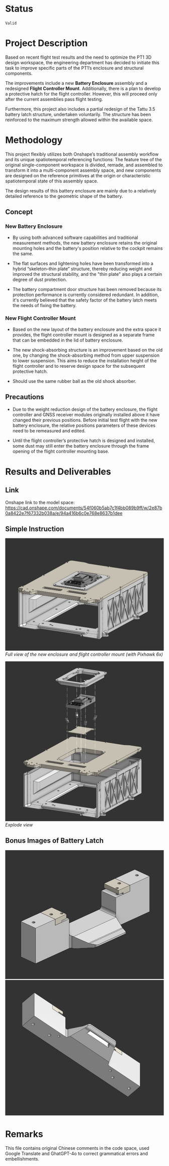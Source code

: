 [Chinese language comparison included 包含汉语对照]: #
# Status 
[状态]: #

`Valid`

[有效]: #

# Project Description 
[介绍]: #

Based on recent flight test results and the need to optimize the PT1 3D design workspace, the engineering department has decided to initiate this task to improve specific parts of the PT1’s enclosure and structural components.

[基于近期的试飞结果和对pt1三维设计工作空间的优化需求，工程部门决定设立此任务，对pt1的部分外壳和结构做出改进。]: #

The improvements include a new **Battery Enclosure** assembly and a redesigned **Flight Controller Mount**. Additionally, there is a plan to develop a protective hatch for the flight controller. However, this will proceed only after the current assemblies pass flight testing.

[改进的部分包括新的Battery enclosure的组装件和新的飞行控制器安装座。另有新计划为飞行控制器设计保护舱盖，但此新计划预计将在本次组装件试飞成功后再继续进行。]: #

Furthermore, this project also includes a partial redesign of the Tattu 3.5 battery latch structure, undertaken voluntarily. The structure has been reinforced to the maximum strength allowed within the available space.

[另外，本次项目还附加了对Tattu 3.5电池卡扣的局部重新设计，这是基于志愿的。其结构强度已强化至可用空间所允许的尽可能高的水平]: #


# Methodology 
[方法]: #

This project flexibly utilizes both Onshape’s traditional assembly workflow and its unique spatiotemporal referencing functions: The feature tree of the original single-component workspace is divided, remade, and assembled to transform it into a multi-component assembly space, and new components are designed on the reference primitives at the origin or characteristic spatiotemporal state of this assembly space.

[本项目灵活利用了Onshape的传统装配和其特有的时空关联功能：将原有单个部件工作空间的特征树划分、重制、装配后，转变为了多部件装配空间，并在此装配空间的原点或特点时空状态下的参考图元上设计新的部件。]: #

The design results of this battery enclosure are mainly due to a relatively detailed reference to the geometric shape of the battery.

[本次battery enclosure的设计成果，主要是由于对电池的几何外形做了较为详尽的参照而得到的。]: #

## Concept
[概念]: #

### New Battery Enclosure
[新电池仓]: #

- By using both advanced software capabilities and traditional measurement methods, the new battery enclosure retains the original mounting holes and the battery's position relative to the cockpit remains the same.

[- 由于同时使用了先进的软件功能和传统的测量方法，新的battery enclosure得以保留了原有的机身安装孔位，且电池相对于机身的位置关系也维持了原样。]: #

- The flat surfaces and lightening holes have been transformed into a hybrid “skeleton–thin plate” structure, thereby reducing weight and improved the structural stability, and the "thin plate" also plays a certain degree of dust protection.

[- 将匀质平面和减轻孔转化成了对角线布局的“骨骼-薄板”混合体，从而减轻了重量并增加了结构稳定性，而“薄板”也起到了一定程度的防尘效果。]: #

- The battery compartment door structure has been removed because its protection performance is currently considered redundant. In addition, it's currently believed that the safety factor of the battery latch meets the needs of fixing the battery.

[- 取消了电池仓舱门结构，因为目前认为其防护性能冗余。另外，目前认为电池连接器卡扣的安全系数已满足固定电池的需求。]: #

### New Flight Controller Mount
[新飞行控制器安装座]: #

- Based on the new layout of the battery enclosure and the extra space it provides, the flight controller mount is designed as a separate frame that can be embedded in the lid of battery enclosure.

[- 基于battery enclosure的新布局以及其所提供的剩余空间。将飞行控制器安装座的设计成了可以嵌入battery enclosure盖子的独立框架。]: #

- The new shock-absorbing structure is an improvement based on the old one, by changing the shock-absorbing method from upper suspension to lower suspension. This aims to reduce the installation height of the flight controller and to reserve design space for the subsequent protective hatch.

[- 新减震结构是在旧款基础上的改良成果，将减震的方式由上悬浮式改为了下悬挂式。此目的是为了降低飞行控制器的安装高度，并为后续的保护舱盖预留设计空间。]: #

- Should use the same rubber ball as the old shock absorber.

[- 应当使用旧款减震器同款的橡胶球]: #

## Precautions
[注意事项]: #

- Due to the weight reduction design of the battery enclosure, the flight controller and GNSS receiver modules originally installed above it have changed their previous positions. Before initial test flight with the new battery enclosure, the relative positions parameters of these devices need to be remeasured and edited.

[- 由于本次对battery enclosure的轻量化设计，导致原本安装于其上方的飞行控制器和GNSS接收机模块产生了位置变化，在使用新的battery enclosure进行首次试飞前，需要重新测量并编辑这些设备的相对位置参数。]: #

- Until the flight controller’s protective hatch is designed and installed, some dust may still enter the battery enclosure through the frame opening of the flight controller mounting base.

[- 在飞行控制器保护舱盖设计并安装之前，一些灰尘依然有可能从飞行控制器安装座的框架开口部分进入battery enclosure。]: #

# Results and Deliverables 
[成果和交付]: #

## Link
[链接]: #

Onshape link to the model space: https://cad.onshape.com/documents/54f060b5ab7c1f4bb089b9ff/w/2e87b0a8422e7f67332b038a/e/94a416b6c0e768e8637b1dee

[模型工作空间的Onshape链接：]: #

## Simple Instruction
[简易指导]: # 

![bruh](picture/total_view.jpg)
*Full view of the new enclosure and flight controller mount (with Pixhawk 6x)*

[新battery enclosure和飞行控制器安装座的全视图（包括Pixhawk 6x）]: #

![bruh](picture/explode_view.jpg)
*Explode view*

[爆炸视图]: #

## Bonus Images of Battery Latch
[电池卡扣附加内容]: #
![bruh](picture/battery_latch_1.jpg)
![bruh](picture/battery_latch_2.jpg)

# Remarks 
[备注]: #

This file contains original Chinese comments in the code space, used Google Translate and GhatGPT-4o to correct grammatical errors and embellishments.

[此文件的代码空间内包含汉语原文注释，使用Google翻译和GhatGPT-4o纠正了语病和润色]: #
